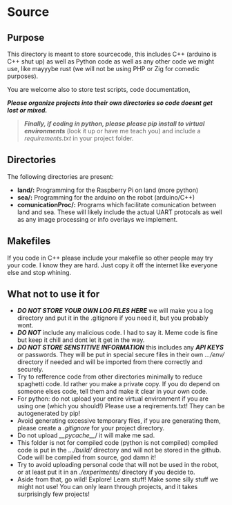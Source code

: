# Source

## Purpose

This directory is meant to store sourcecode, this includes C++ (arduino is C++ shut up) as well as Python code as well as any other code we might use, like mayyybe rust (we will not be using PHP or Zig for comedic purposes).

You are welcome also to store test scripts, code documentation, 

***Please organize projects into their own directories so code doesnt get lost or mixed.***

> ***Finally, if coding in python, please please pip install to virtual environments*** (look it up or have me teach you) and include a *requirements.txt* in your project folder. 

## Directories

The following directories are present:
- **land/:** Programming for the Raspberry Pi on land (more python)
- **sea/:** Programming for the arduino on the robot (arduino/C++)
- **comunicationProc/:** Programs which facilitate comunication between land and sea. These will likely include the actual UART protocals as well as any image processing or info overlays we implement.

## Makefiles

If you code in C++ please include your makefile so other people may try your code. 
I know they are hard. Just copy it off the internet like everyone else and stop whining.

## What not to use it for

- ***DO NOT STORE YOUR OWN LOG FILES HERE*** we will make you a log directory and put it in the .gitignore if you need it, but you probably wont.
- ***DO NOT*** include any malicious code. I had to say it. Meme code is fine but keep it chill and dont let it get in the way.
- ***DO NOT STORE SENSTITIVE INFORMATION*** this includes any ***API KEYS*** or passwords. They will be put in special secure files in their own *.../env/* directory if needed and will be imported from there correctly and securely.
- Try to refference code from other directories minimally to reduce spaghetti code. Id rather you make a private copy. If you do depend on someone elses code, tell them and make it clear in your own code.
- For python: do not upload your entire virtual environment if you are using one (which you should!) Please use a reqirements.txt! They can be autogenerated by pip!
- Avoid generating excessive temporary files, if you are generating them, please create a *.gitignore* for your project directory.
- Do not upload *\_\_pycache\_\_*/ it will make me sad.
- This folder is not for compiled code (python is not compiled) compiled code is put in the *.../build/* directory and will not be stored in the github. Code will be compiled from source, god damn it!
- Try to avoid uploading personal code that will not be used in the robot, or at least put it in an *./experiments/* directory if you decide to.
- Aside from that, go wild! Explore! Learn stuff! Make some silly stuff we might not use! You can only learn through projects, and it takes surprisingly few projects!

